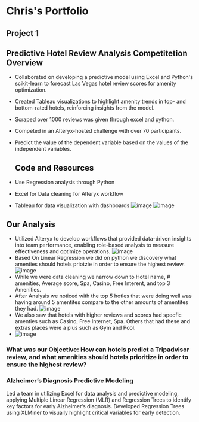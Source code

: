 # Chris's Portfolio

## Project 1
## Predictive Hotel Review Analysis Competitetion Overview 
- Collaborated on developing a predictive model using Excel and Python's scikit-learn to forecast Las Vegas hotel review scores for amenity optimization.
- Created Tableau visualizations to highlight amenity trends in top- and bottom-rated hotels, reinforcing insights from the model.
- Scraped over 1000 reviews was given through excel and python.
- Competed in an Alteryx-hosted challenge with over 70 participants.
- Predict the value of the dependent variable based on the values of the independent variables.
  
  ## Code and Resources
- Use Regression analysis through Python
- Excel for Data cleaning for Alteryx workflow
- Tableau for data visualization with dashboards 
 ![image](https://github.com/user-attachments/assets/c404e301-6865-4eae-a138-3c2e82c8596e)
  ![image](https://github.com/user-attachments/assets/0b54b751-55f8-4719-81b7-4fdc0f442bc5)

## Our Analysis 
- Utilized Alteryx to develop workflows that provided data-driven insights into team performance, enabling role-based analysis to measure effectiveness and optimize operations.
![image](https://github.com/user-attachments/assets/894fdd5b-faed-426f-929f-f1555d451623)
- Based On Linear Regression we did on python we discovery what amenties should hotels priotzie in order to ensure the highest review.
![image](https://github.com/user-attachments/assets/1ae06a82-3bc1-4144-97c7-75491c0e6442)
- While we were data cleaning we narrow down to Hotel name, # amenities, Average score, Spa, Casino, Free Interent, and top 3 Amenities.
- After Analysis we noticed with the top 5 hotles that were doing well was having around 5 amentites compare to the other amounts of amentites they had.
![image](https://github.com/user-attachments/assets/908e4b2e-4633-43f9-9266-8c4fc9d70cad)
- We also saw that hotels with higher reviews and scores had specfic amenties such as Casino, Free Internet, Spa. Others that had these and extras places were a plus such as Gym and Pool.
- ![image](https://github.com/user-attachments/assets/dc6703eb-7a73-4d5e-b8b9-547ed7796c40)



### What was our Objective: How can hotels predict a Tripadvisor review, and what amenities should hotels prioritize in order to ensure the highest review?







### Alzheimer’s Diagnosis Predictive Modeling
Led a team in utilizing Excel for data analysis and predictive modeling, applying Multiple Linear Regression (MLR) and Regression Trees to identify key factors for early Alzheimer’s diagnosis. Developed Regression Trees using XLMiner to visually highlight critical variables for early detection.







